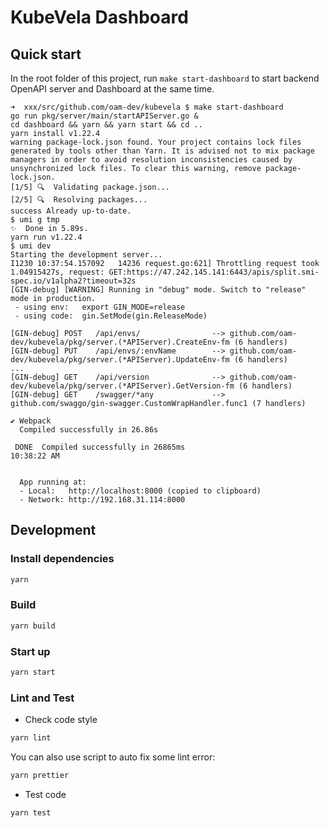 # KubeVela Dashboard

## Quick start

In the root folder of this project, run `make start-dashboard` to start backend OpenAPI server and Dashboard at the same time.

```shell
➜  xxx/src/github.com/oam-dev/kubevela $ make start-dashboard
go run pkg/server/main/startAPIServer.go &
cd dashboard && yarn && yarn start && cd ..
yarn install v1.22.4
warning package-lock.json found. Your project contains lock files generated by tools other than Yarn. It is advised not to mix package managers in order to avoid resolution inconsistencies caused by unsynchronized lock files. To clear this warning, remove package-lock.json.
[1/5] 🔍  Validating package.json...
[2/5] 🔍  Resolving packages...
success Already up-to-date.
$ umi g tmp
✨  Done in 5.89s.
yarn run v1.22.4
$ umi dev
Starting the development server...
I1230 10:37:54.157092   14236 request.go:621] Throttling request took 1.04915427s, request: GET:https://47.242.145.141:6443/apis/split.smi-spec.io/v1alpha2?timeout=32s
[GIN-debug] [WARNING] Running in "debug" mode. Switch to "release" mode in production.
 - using env:	export GIN_MODE=release
 - using code:	gin.SetMode(gin.ReleaseMode)

[GIN-debug] POST   /api/envs/                --> github.com/oam-dev/kubevela/pkg/server.(*APIServer).CreateEnv-fm (6 handlers)
[GIN-debug] PUT    /api/envs/:envName        --> github.com/oam-dev/kubevela/pkg/server.(*APIServer).UpdateEnv-fm (6 handlers)
...
[GIN-debug] GET    /api/version              --> github.com/oam-dev/kubevela/pkg/server.(*APIServer).GetVersion-fm (6 handlers)
[GIN-debug] GET    /swagger/*any             --> github.com/swaggo/gin-swagger.CustomWrapHandler.func1 (7 handlers)

✔ Webpack
  Compiled successfully in 26.86s

 DONE  Compiled successfully in 26865ms                                                                                                                                                                                                            10:38:22 AM


  App running at:
  - Local:   http://localhost:8000 (copied to clipboard)
  - Network: http://192.168.31.114:8000
```

## Development

### Install dependencies

```bash
yarn
```

### Build

```bash
yarn build
```

### Start up

```bash
yarn start
```

### Lint and Test

- Check code style

```bash
yarn lint
```

You can also use script to auto fix some lint error:

```bash
yarn prettier
```

- Test code

```bash
yarn test
```
